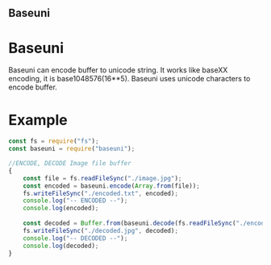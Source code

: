 Baseuni
---------
# Baseuni
Baseuni can encode buffer to unicode string.
It works like baseXX encoding, it is base1048576(16**5).
Baseuni uses unicode characters to encode buffer.

# Example
```js
const fs = require("fs");
const baseuni = require("baseuni");

//ENCODE, DECODE Image file buffer
{
    const file = fs.readFileSync("./image.jpg");
    const encoded = baseuni.encode(Array.from(file));
    fs.writeFileSync("./encoded.txt", encoded);
    console.log("-- ENCODED --");
    console.log(encoded);
    
    const decoded = Buffer.from(baseuni.decode(fs.readFileSync("./encoded.txt").toString()));
    fs.writeFileSync("./decoded.jpg", decoded);
    console.log("-- DECODED --");
    console.log(decoded);
}
```
